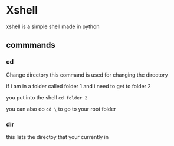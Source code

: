 # Xshell
xshell is a simple shell made in python

## commmands

### cd

Change directory
this command is used for changing the directory

if i am in a folder called folder 1 and i need to get to folder 2

you put into the shell `cd folder 2 `

you can also do `cd \` to go to your root folder

### dir

this lists the directoy that your currently in

